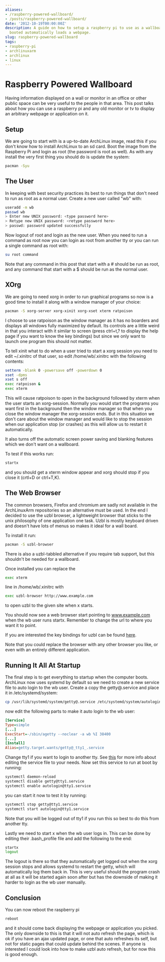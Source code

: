 ```yaml
---
aliases:
- /raspberry-powered-wallboard/
- /posts/raspberry-powered-wallboard/
date: '2012-10-19T00:00:00Z'
description: A guide on how to setup a raspberry pi to use as a wallboard that once
  booted automatically loads a webpage.
slug: raspberry-powered-wallboard
tags:
- raspberry-pi
- archlinuxarm
- archlinux
- linux
---
```


# Raspberry Powered Wallboard

Having information displayed on a wall or monitor in an office or other public
space can be very useful to the people in that area. This post talks about how
you can use a raspberry pi and any old monitor or tv to display an arbitrary
webpage or application on it.

## Setup

We are going to start with is a up-to-date ArchLinux image, read this if you
don't know how to install ArchLinux to an sd card. Boot the image from the
Raspberry Pi and login as root (the password is root as well). As with any
install the very first thing you should do is update the system:

```bash
pacman -Syu
```

## The User

In keeping with best security practices its best to run things that don't need
to run as root as a normal user. Create a new user called "wb" with:

```bash
useradd -m wb
passwd wb
> Enter new UNIX password: <type password here>
> Retype new UNIX password: <retype password here>
> passwd: password updated successfully
```

Now logout of root and login as the new user. When you need to run a command as
root now you can login as root from another tty or you can run a single command
as root with:

```bash
su root command
```

Note that any command in this post that start with a # should be run as root,
and any command that start with a $ should be run as the normal user.

## XOrg

We are going to need xorg in order to run graphical programs so now is a good
time to install it along with a window manager of your choice:

```bash
pacman -S xorg-server xorg-xinit xorg-xset xterm ratpoison
```

I choose to use ratpoison as the window manager as it has no boarders and
displays all windows fully maximized by default. Its controls are a little weird
in that you interact with it similar to screen (press ctrl+t,? to display the
help page if you want to know the key bindings) but since we only want to launch
one program this should not matter.

To tell xinit what to do when a user tried to start a xorg session you need to
edit ~/.xinitrc of that user, so edit /home/wb/.xinitrc with the following
contents:

```bash
setterm -blank 0 -powersave off -powerdown 0
xset -dpms
xset s off
exec ratpoison &
exec xterm
```

This will cause ratpoison to open in the background followed by xterm when the
user starts an xorg-session. Normally you would start the programs you want
first in the background then the window manager so that when you close the
window manager the xorg-session ends. But in this situation we don't care about
the window manager and would like to stop the session when our application stop
(or crashes) as this will allow us to restart it automatically.

It also turns off the automatic screen power saving and blanking features which
we don't want on a wallboard.

To test if this works run:

```bash
startx
```

and you should get a xterm window appear and xorg should stop if you close it
(crtl+D or ctrl+T,K).

## The Web Browser

The common browsers, Firefox and chromium are sadly not available in the
ArchLinuxArm repositories so an alternative must be used. In the end I decided
to use the uzbl browser, a lightweight browser that sticks to the unix
philosophy of one application one task. Uzbl is mostly keyboard driven and
doesn't have lots of menus so makes it ideal for a wall board.

To install it run:

```bash
pacman -S uzbl-browser
```

There is also a uzbl-tabbled alternative if you require tab support, but this
shouldn't be needed for a wallboard.

Once installed you can replace the

```bash
exec xterm
```

line in /home/wb/.xinitrc with

```bash
exec uzbl-browser http://www.example.com
```

to open uzbl to the given site when x starts.

You should now see a web browser start pointing to www.example.com when the wb
user runs startx. Remember to change the url to where you want it to point.

If you are interested the key bindings for uzbl can be found
[here](http://uzbl.org/keybindings.php).

Note that you could replace the browser with any other browser you like, or even
with an entirely different application.

## Running It All At Startup

The final step is to get everything to startup when the computer boots.
ArchLinux now uses systemd by default so we need to create a new service file to
auto login to the wb user. Create a copy the getty@.service and place it in
/etc/systemd/system:

```bash
cp /usr/lib/systemd/system/getty@.service /etc/systemd/system/autologin@.service
```

now edit the following parts to make it auto login to the wb user:

```ini
[Service]
Type=simple
[...]
ExecStart=-/sbin/agetty --noclear -a wb %I 38400
[...]
[Install]
Alias=getty.target.wants/getty@_tty1_.service
```

Change tty1 if you want to login to another tty. See
[this](https://wiki.archlinux.org/index.php/Automatic_login_to_virtual_console#With_systemd)
for more info about editing the service file to your needs. Now set this service
to run at boot by running:

```bash
systemctl daemon-reload
systemctl disable getty@tty1.service
systemctl enable autologin@tty1.service
```

you can start it now to test it by running:

```bash
systemctl stop getty@tty1.service
systemctl start autologin@tty1.service
```

Note that you will be logged out of tty1 if you run this so best to do this from
another tty.

Lastly we need to start x when the wb user logs in. This can be done by editing
their .bash_profile file and add the following to the end:

```bash
startx
logout
```

The logout is there so that they automatically get logged out when the xorg
session stops and allows systemd to restart the getty, which will automatically
log them back in. This is very useful should the program crash at all as it will
be started again soon after but has the downside of making it harder to login as
the wb user manually.

## Conclusion

You can now reboot the raspberry pi

```bash
reboot
```

and it should come back displaying the webpage or application you picked. The
only downside to this is that it will not auto refresh the page, which is ok if
you have an ajax updated page, or one that auto refreshes its self, but not for
static pages that could update behind the scenes. If anyone is interested I
could look into how to make uzbl auto refresh, but for now this is good enough.
